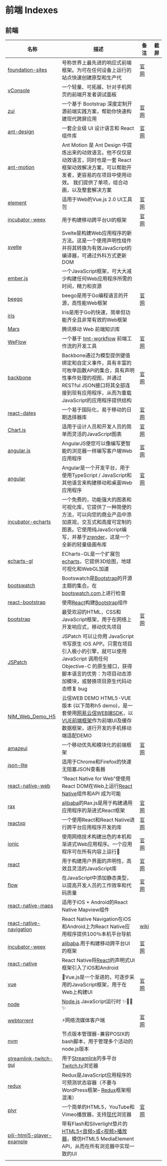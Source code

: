 # 前端 Indexes

## <a name="前端"></a>前端
| 名称 | 描述 | 备注 | 截屏 |
| --- | --- | --- | --- |
| [foundation-sites](https://github.com/foundation/foundation-sites) | 号称世界上最先进的响应式前端框架。为可在任何设备上运行的站点快速创建原型和生产代 | [官网](https://get.foundation/) ||
| [vConsole](https://github.com/Tencent/vConsole) | 一个轻量、可拓展、针对手机网页的前端开发者调试面板 |  ||
| [zui](https://github.com/easysoft/zui) | 一个基于 Bootstrap 深度定制开源前端实践方案，帮助你快速构建现代跨屏应用 | [官网](http://zui.sexy/) ||
| [ant-design](https://github.com/ant-design/ant-design) | 一套企业级 UI 设计语言和 React 组件库 | [官网](https://ant.design/) ||
| [ant-motion](https://github.com/ant-design/ant-motion) | Ant Motion 是 Ant Design 中提炼出来的动效语言。他不仅仅是动效语言，同时也是一套 React 框架动效解决方案，可以帮助开发者，更容易的在项目中使用动效。 我们提供了单项，组合动画，以及整套解决方案 |||
| [element](https://github.com/ElemeFE/element) | 适用于Web的Vue.js 2.0 UI工具包 | [官网](https://element.eleme.io/) ||
| [incubator-weex](https://github.com/apache/incubator-weex) | 用于构建移动跨平台UI的框架 | [官网](https://weex.apache.org/) ||
| [svelte](https://github.com/sveltejs/svelte) | Svelte是构建Web应用程序的新方法。这是一个使用声明性组件并将其转换为有效JavaScript的编译器，可通过外科方式更新DOM |  ||
| [ember.js](https://github.com/emberjs/ember.js) | 一个JavaScript框架，可大大减少构建任何Web应用程序所需的时间，精力和资源 |  ||
| [beego](https://github.com/astaxie/beego) | beego是用于Go编程语言的开源，高性能Web框架 | [官网](http://beego.me/) ||
| [iris](https://github.com/kataras/iris) | Iris是用于Go的快速，简单但功能齐全且非常有效的Web框架 |  ||
| [Mars](https://github.com/AlloyTeam/Mars) | 腾讯移动 Web 前端知识库 |  ||
| [WeFlow](https://github.com/Tencent/WeFlow) | 一个基于 [tmt-workflow](https://github.com/weixin/tmt-workflow) 前端工作流的开发工具 | [官网](http://weflow.io/) ||
| [backbone](https://github.com/jashkenas/backbone) | Backbone通过为模型提供键值绑定和自定义事件，具有丰富的可枚举函数API的集合，具有声明性事件处理的视图，并通过RESTful JSON接口将其全部连接到现有应用程序，从而为重载JavaScript的应用程序提供结构 | [官网](http://backbonejs.org/) ||
| [react-dates](https://github.com/airbnb/react-dates) | 一个易于国际化，易于移动的日期选择器库 | [官网](http://airbnb.io/react-dates) ||
| [Chart.js](https://github.com/chartjs/Chart.js) | 适用于设计人员和开发人员的简单而灵活的JavaScript图表 | [官网](https://www.chartjs.org/) ||
| [angular.js](https://github.com/angular/angular.js) | AngularJS使您可以像编写更智能的浏览器一样编写客户端Web应用程序 | [官网](https://angularjs.org/) ||
| [angular](https://github.com/angular/angular) | Angular是一个开发平台，用于使用TypeScript / JavaScript和其他语言来构建移动和桌面Web应用程序 | [官网](https://angular.io/) ||
| [incubator-echarts](https://github.com/apache/incubator-echarts) | 一个免费的，功能强大的图表和可视化库，它提供了一种简便的方法，可以向您的商业产品中添加直观，交互式和高度可定制的图表。它使用纯JavaScript编写，并基于[zrender](https://github.com/ecomfe/zrender)，这是一个全新的轻量级画布库 |  ||
| [echarts-gl](https://github.com/ecomfe/echarts-gl) | ECharts-GL是一个扩展包[echarts](http://echarts.baidu.com/)，它提供3D绘图，地球可视化和WebGL加速 |  ||
| [bootswatch](https://github.com/thomaspark/bootswatch) | Bootswatch是[Bootstrap](https://getbootstrap.com/)的开源主题的集合。在[bootswatch.com](https://bootswatch.com/)上进行检查 |  ||
| [react-bootstrap](https://github.com/react-bootstrap/react-bootstrap) | 使用[React](https://reactjs.org/)构建[Bootstrap](https://getbootstrap.com/)组件 |  ||
| [bootstrap](https://github.com/twbs/bootstrap) | 最受欢迎的HTML，CSS和JavaScript框架，用于在网络上开发响应式，移动优先项目 | [官网](https://getbootstrap.com/) ||
| [JSPatch](https://github.com/bang590/JSPatch) | JSPatch 可以让你用 JavaScript 书写原生 iOS APP。只需在项目引入极小的引擎，就可以使用 JavaScript 调用任何 Objective-C 的原生接口，获得脚本语言的优势：为项目动态添加模块，或替换项目原生代码动态修复 bug |  ||
| [NIM_Web_Demo_H5](https://github.com/netease-im/NIM_Web_Demo_H5) | 云信WEB DEMO HTML5-VUE版本 (以下简称h5 demo)，是一套使用[网易云信WEB端SDK](http://dev.netease.im/docs/product/IM%E5%8D%B3%E6%97%B6%E9%80%9A%E8%AE%AF/SDK%E5%BC%80%E5%8F%91%E9%9B%86%E6%88%90/Web%E5%BC%80%E5%8F%91%E9%9B%86%E6%88%90)，以[VUE前端框架](https://cn.vuejs.org/v2/guide/)作为前端UI及缓存数据框架，进行开发的手机移动端适配DEMO |  ||
| [amazeui](https://github.com/amazeui/amazeui) | 一个移动优先和模块化的前端框架 | [官网](http://amazeui.org/) ||
| [json-lite](https://github.com/lauriro/json-lite) | 适用于Chrome和Firefox的快速无阻塞JSON查看器 |  ||
| [react-native-web](https://github.com/necolas/react-native-web) |“React Native for Web”使使用React DOM在Web上运行[React Native](https://facebook.github.io/react-native/)组件和API 成为可能 |  ||
| [rax](https://github.com/alibaba/rax) | [alibaba](https://github.com/alibaba)的Rax.js是用于构建通用应用程序的渐进式React框架 | [官网](https://rax.js.org) ||
| [reactxp](https://github.com/microsoft/reactxp) | 一个使用React和React Native进行跨平台应用程序开发的库 | [官网](https://microsoft.github.io/reactxp/) ||
| [ionic](https://github.com/ionic-team/ionic) | 使用网络技术构建出色的本机和渐进式Web应用程序。一个应用程序可在所有内容上运行🎉 | [官网](https://ionicframework.com/) ||
| [react](https://github.com/facebook/react) | 用于构建用户界面的声明性，高效且灵活的JavaScript库 | [官网](https://reactjs.org/) ||
| [flow](https://github.com/facebook/flow) | 在JavaScript中添加静态类型，以提高开发人员的工作效率和代码质量 | [官网](https://flow.org/) ||
| [react-native-maps](https://github.com/react-native-community/react-native-maps) | 适用于iOS + Android的React Native Mapview组件 |  ||
| [react-native-navigation](https://github.com/wix/react-native-navigation) | React Native Navigation在iOS和Android上为React Native应用程序提供100％本机平台导航 | [wiki](https://wix.github.io/react-native-navigation/) ||
| [incubator-weex](https://github.com/apache/incubator-weex) | [alibaba](https://github.com/alibaba).用于构建移动跨平台UI的框架 | [官网](https://weex.apache.org/) ||
| [react-native](https://github.com/facebook/react-native) | React Native将[React](https://reactjs.org/)的声明式UI框架引入了iOS和Android |  ||
| [vue](https://github.com/vuejs/vue) | 🖖Vue.js是一个渐进的，可逐步采用的JavaScript框架，用于在Web上构建UI | [官网](http://vuejs.org/) ||
| [node](https://github.com/nodejs/node) | [Node.js](https://nodejs.org/) JavaScript运行时 ✨🐢🚀✨ | ||
| [webtorrent](https://github.com/webtorrent/webtorrent) | ⚡️网络流媒体客户端 | [官网](https://webtorrent.io/) ||
| [nvm](https://github.com/nvm-sh/nvm) | 节点版本管理器-兼容POSIX的bash脚本，用于管理多个活动的node.js版本 |  ||
| [streamlink-twitch-gui](https://github.com/streamlink/streamlink-twitch-gui) | 用于[Streamlink](https://streamlink.github.io/)的多平台[Twitch.tv](https://twitch.tv/)浏览器 |  ||
| [redux](https://github.com/reduxjs/redux) | Redux是JavaScript应用程序的可预测状态容器（不要与WordPress框架– [Redux](https://reduxframework.com/)框架相混淆） |  ||
| [plyr](https://github.com/sampotts/plyr) | 一个简单的HTML5，YouTube和Vimeo播放器，支持[现代](https://github.com/sampotts/plyr#browser-support)浏览器 | [官网](https://plyr.io/) ||
| [pili-html5-player-example](https://github.com/pili-engineering/pili-html5-player-example) | 带有Flash和Silverlight垫片的[HTML5<音频>或<视频>播放器](http://mediaelementjs.com/)，模仿HTML5 MediaElement API，从而在所有浏览器中实现一致的UI |  ||
|  |  |  ||
